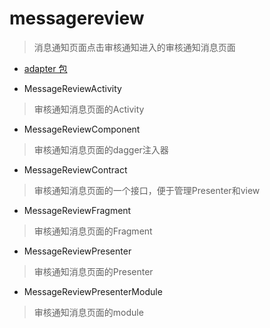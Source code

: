 # messagereview
> 消息通知页面点击审核通知进入的审核通知消息页面

- [adapter 包](./adapter)

- MessageReviewActivity
> 审核通知消息页面的Activity

- MessageReviewComponent
> 审核通知消息页面的dagger注入器

- MessageReviewContract
> 审核通知消息页面的一个接口，便于管理Presenter和view

- MessageReviewFragment
> 审核通知消息页面的Fragment

- MessageReviewPresenter
> 审核通知消息页面的Presenter

- MessageReviewPresenterModule
> 审核通知消息页面的module


